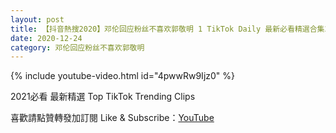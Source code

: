 ```yaml
---
layout: post
title: 【抖音熱搜2020】邓伦回应粉丝不喜欢郭敬明 1 TikTok Daily 最新必看精選合集2020 12 24
date: 2020-12-24
category: 邓伦回应粉丝不喜欢郭敬明
---
```


{% include youtube-video.html id="4pwwRw9Ijz0" %}

2021必看 最新精選 Top TikTok Trending Clips

喜歡請點贊轉發加訂閱 Like & Subscribe：[YouTube](https://www.youtube.com/channel/UCAoR7VcanIPd04uEq_GIylA/videos)

